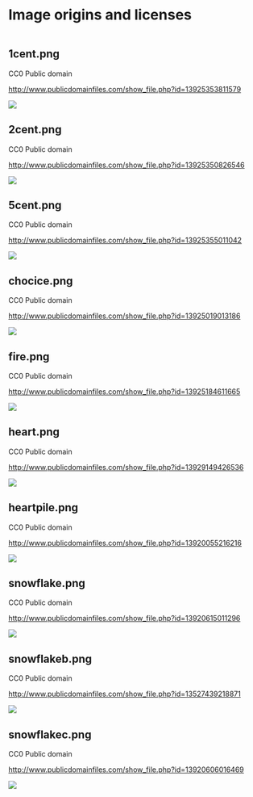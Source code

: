 # Image origins and licenses

<filename>
<license>
<origin url>
<image>

## 1cent.png

CC0 Public domain

http://www.publicdomainfiles.com/show_file.php?id=13925353811579

![](1cent.png)

## 2cent.png

CC0 Public domain

http://www.publicdomainfiles.com/show_file.php?id=13925350826546

![](2cent.png)

## 5cent.png

CC0 Public domain

http://www.publicdomainfiles.com/show_file.php?id=13925355011042

![](5cent.png)

## chocice.png

CC0 Public domain

http://www.publicdomainfiles.com/show_file.php?id=13925019013186

![](chocice.png)

## fire.png

CC0 Public domain

http://www.publicdomainfiles.com/show_file.php?id=13925184611665

![](fire.png)

## heart.png

CC0 Public domain

http://www.publicdomainfiles.com/show_file.php?id=13929149426536

![](heart.png)

## heartpile.png

CC0 Public domain

http://www.publicdomainfiles.com/show_file.php?id=13920055216216

![](heartpile.png)

## snowflake.png

CC0 Public domain

http://www.publicdomainfiles.com/show_file.php?id=13920615011296

![](snowflake.png)

## snowflakeb.png

CC0 Public domain

http://www.publicdomainfiles.com/show_file.php?id=13527439218871

![](snowflakeb.png)

## snowflakec.png

CC0 Public domain

http://www.publicdomainfiles.com/show_file.php?id=13920606016469

![](snowflakec.png)
